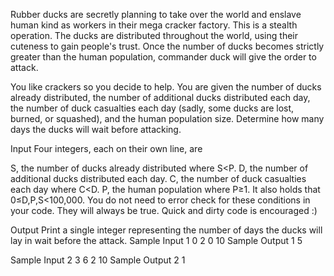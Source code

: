 Rubber ducks are secretly planning to take over the world and enslave human kind as workers in their mega cracker factory. This is a stealth operation. The ducks are distributed throughout the world, using their cuteness to gain people's trust. Once the number of ducks becomes strictly greater than the human population, commander duck will give the order to attack.

You like crackers so you decide to help. You are given the number of ducks already distributed, the number of additional ducks distributed each day, the number of duck casualties each day (sadly, some ducks are lost, burned, or squashed), and the human population size. Determine how many days the ducks will wait before attacking.

Input
Four integers, each on their own line, are

S, the number of ducks already distributed where S<P.
D, the number of additional ducks distributed each day.
C, the number of duck casualties each day where C<D.
P, the human population where P≥1.
It also holds that 0≤D,P,S<100,000. You do not need to error check for these conditions in your code. They will always be true. Quick and dirty code is encouraged :)

Output
Print a single integer representing the number of days the ducks will lay in wait before the attack.
Sample Input 1
0
2
0
10
Sample Output 1
5
 
Sample Input 2
3
6
2
10
Sample Output 2
1